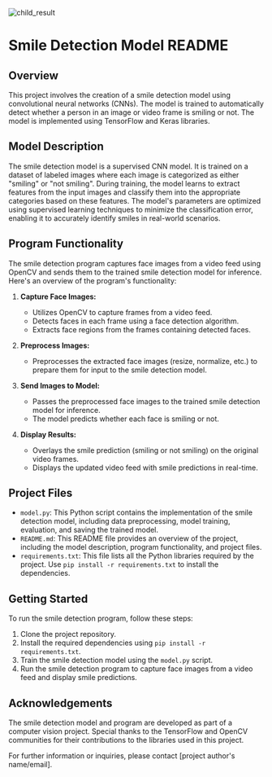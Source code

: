 ![child_result](https://github.com/OmarGaafar1/Instant-Smile-Detection/assets/92587188/42f633bb-7eb0-4bcb-a8c9-d1f8a9e4007f)
# Smile Detection Model README

## Overview

This project involves the creation of a smile detection model using convolutional neural networks (CNNs). The model is trained to automatically detect whether a person in an image or video frame is smiling or not. The model is implemented using TensorFlow and Keras libraries.

## Model Description

The smile detection model is a supervised CNN model. It is trained on a dataset of labeled images where each image is categorized as either "smiling" or "not smiling". During training, the model learns to extract features from the input images and classify them into the appropriate categories based on these features. The model's parameters are optimized using supervised learning techniques to minimize the classification error, enabling it to accurately identify smiles in real-world scenarios.

## Program Functionality

The smile detection program captures face images from a video feed using OpenCV and sends them to the trained smile detection model for inference. Here's an overview of the program's functionality:

1. **Capture Face Images:** 
   - Utilizes OpenCV to capture frames from a video feed.
   - Detects faces in each frame using a face detection algorithm.
   - Extracts face regions from the frames containing detected faces.

2. **Preprocess Images:** 
   - Preprocesses the extracted face images (resize, normalize, etc.) to prepare them for input to the smile detection model.

3. **Send Images to Model:** 
   - Passes the preprocessed face images to the trained smile detection model for inference.
   - The model predicts whether each face is smiling or not.

4. **Display Results:** 
   - Overlays the smile prediction (smiling or not smiling) on the original video frames.
   - Displays the updated video feed with smile predictions in real-time.

## Project Files

- `model.py`: This Python script contains the implementation of the smile detection model, including data preprocessing, model training, evaluation, and saving the trained model.
- `README.md`: This README file provides an overview of the project, including the model description, program functionality, and project files.
- `requirements.txt`: This file lists all the Python libraries required by the project. Use `pip install -r requirements.txt` to install the dependencies.

## Getting Started

To run the smile detection program, follow these steps:

1. Clone the project repository.
2. Install the required dependencies using `pip install -r requirements.txt`.
3. Train the smile detection model using the `model.py` script.
4. Run the smile detection program to capture face images from a video feed and display smile predictions.

## Acknowledgements

The smile detection model and program are developed as part of a computer vision project. Special thanks to the TensorFlow and OpenCV communities for their contributions to the libraries used in this project.

For further information or inquiries, please contact [project author's name/email].

